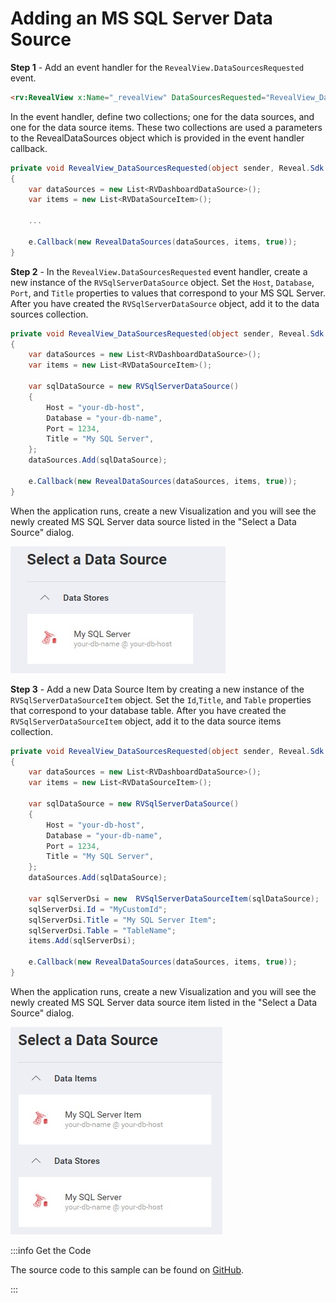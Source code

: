# Adding an MS SQL Server Data Source

**Step 1** - Add an event handler for the `RevealView.DataSourcesRequested` event.

```html
<rv:RevealView x:Name="_revealView" DataSourcesRequested="RevealView_DataSourcesRequested" />
```

In the event handler, define two collections; one for the data sources, and one for the data source items. These two collections are used a parameters to the RevealDataSources object which is provided in the event handler callback.

```cs
private void RevealView_DataSourcesRequested(object sender, Reveal.Sdk.DataSourcesRequestedEventArgs e)
{
    var dataSources = new List<RVDashboardDataSource>();
    var items = new List<RVDataSourceItem>();

    ...

    e.Callback(new RevealDataSources(dataSources, items, true));
}
```

**Step 2** - In the `RevealView.DataSourcesRequested` event handler, create a new instance of the `RVSqlServerDataSource` object. Set the `Host`, `Database`, `Port`, and `Title` properties to values that correspond to your MS SQL Server. After you have created the `RVSqlServerDataSource` object, add it to the data sources collection.

```cs
private void RevealView_DataSourcesRequested(object sender, Reveal.Sdk.DataSourcesRequestedEventArgs e)
{
    var dataSources = new List<RVDashboardDataSource>();
    var items = new List<RVDataSourceItem>();

    var sqlDataSource = new RVSqlServerDataSource()
    {
        Host = "your-db-host",
        Database = "your-db-name",
        Port = 1234,
        Title = "My SQL Server",
    };
    dataSources.Add(sqlDataSource);

    e.Callback(new RevealDataSources(dataSources, items, true));
}
```

When the application runs, create a new Visualization and you will see the newly created MS SQL Server data source listed in the "Select a Data Source" dialog.

![](images/ms-sql-server-data-source.jpg)

**Step 3** - Add a new Data Source Item by creating a new instance of the `RVSqlServerDataSourceItem` object. Set the `Id`,`Title`, and `Table` properties that correspond to your database table. After you have created the `RVSqlServerDataSourceItem` object, add it to the data source items collection.

```cs
private void RevealView_DataSourcesRequested(object sender, Reveal.Sdk.DataSourcesRequestedEventArgs e)
{
    var dataSources = new List<RVDashboardDataSource>();
    var items = new List<RVDataSourceItem>();

    var sqlDataSource = new RVSqlServerDataSource()
    {
        Host = "your-db-host",
        Database = "your-db-name",
        Port = 1234,
        Title = "My SQL Server",
    };
    dataSources.Add(sqlDataSource);

    var sqlServerDsi = new  RVSqlServerDataSourceItem(sqlDataSource);
    sqlServerDsi.Id = "MyCustomId";
    sqlServerDsi.Title = "My SQL Server Item";
    sqlServerDsi.Table = "TableName";    
    items.Add(sqlServerDsi);

    e.Callback(new RevealDataSources(dataSources, items, true));
}
```

When the application runs, create a new Visualization and you will see the newly created MS SQL Server data source item listed in the "Select a Data Source" dialog.

![](images/ms-sql-server-data-source-item.jpg)

:::info Get the Code

The source code to this sample can be found on [GitHub](https://github.com/RevealBi/sdk-samples-wpf/tree/master/AddingDataSources/MsSqlServer).

:::